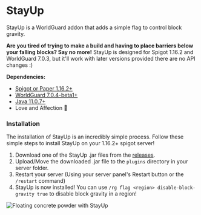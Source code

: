 # StayUp

StayUp is a WorldGuard addon that adds a simple flag to control block gravity.

**Are you tired of trying to make a build and having to place barriers below your falling blocks? Say no more!**
StayUp is designed for Spigot 1.16.2 and WorldGuard 7.0.3, but it'll work with later versions provided there are no API changes :)

**Dependencies:** 
- [Spigot or Paper 1.16.2+](https://papermc.io/downloads)
- [WorldGuard 7.0.4-beta1+](https://dev.bukkit.org/projects/worldguard/files/2989129)
- [Java 11.0.7+](https://adoptopenjdk.net/?variant=openjdk11&jvmVariant=hotspot)
- Love and Affection :blue_heart:

### Installation

The installation of StayUp is an incredibly simple process. Follow these simple steps to install StayUp on your 1.16.2+ spigot server!
1. Download one of the StayUp .jar files from the [releases](https://github.com/bluelhf/StayUp/releases).
2. Upload/Move the downloaded .jar file to the `plugins` directory in your server folder.
3. Restart your server (Using your server panel's Restart button or the `/restart` command)
4. StayUp is now installed! You can use `/rg flag <region> disable-block-gravity true` to disable block gravity in a region!

![Floating concrete powder with StayUp](https://imgur.com/TjGcZUk.png)
